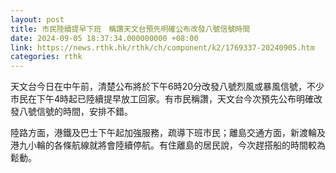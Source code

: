 ```yaml
---
layout: post
title: 市民陸續提早下班　稱讚天文台預先明確公布改發八號信號時間
date: 2024-09-05 18:37:34.000000000 +08:00
link: https://news.rthk.hk/rthk/ch/component/k2/1769337-20240905.htm
categories: rthk
---
```


天文台今日在中午前，清楚公布將於下午6時20分改發八號烈風或暴風信號，不少市民在下午4時起已陸續提早放工回家。有市民稱讚，天文台今次預先公布明確改發八號信號的時間，安排不錯。

陸路方面，港鐵及巴士下午起加強服務，疏導下班市民；離島交通方面，新渡輪及港九小輪的各條航線就將會陸續停航。有住離島的居民說，今次趕搭船的時間較為鬆動。
